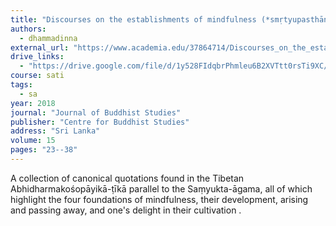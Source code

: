 ```yaml
---
title: "Discourses on the establishments of mindfulness (*smṛtyupasthānas*) quoted in Śamathadeva’s *Abhidharmakośopāyikā-ṭīkā*"
authors:
  - dhammadinna
external_url: "https://www.academia.edu/37864714/Discourses_on_the_establishments_of_mindfulness_sm%E1%B9%9Btyupasth%C4%81nas_quoted_in_%C5%9Aamathadeva_s_Abhidharmako%C5%9Bop%C4%81yik%C4%81_%E1%B9%AD%C4%ABk%C4%81"
drive_links:
  - "https://drive.google.com/file/d/1y528FIdqbrPhmleu6B2XVTtt0rsTi9XC/view?usp=sharing"
course: sati
tags:
  - sa
year: 2018
journal: "Journal of Buddhist Studies"
publisher: "Centre for Buddhist Studies"
address: "Sri Lanka"
volume: 15
pages: "23--38"
---
```


A collection of canonical quotations found in the Tibetan Abhidharmakośopāyikā-ṭīkā parallel to the Saṃyukta-āgama, all of which highlight the four foundations of mindfulness, their development, arising and passing away, and one's delight in their cultivation .
